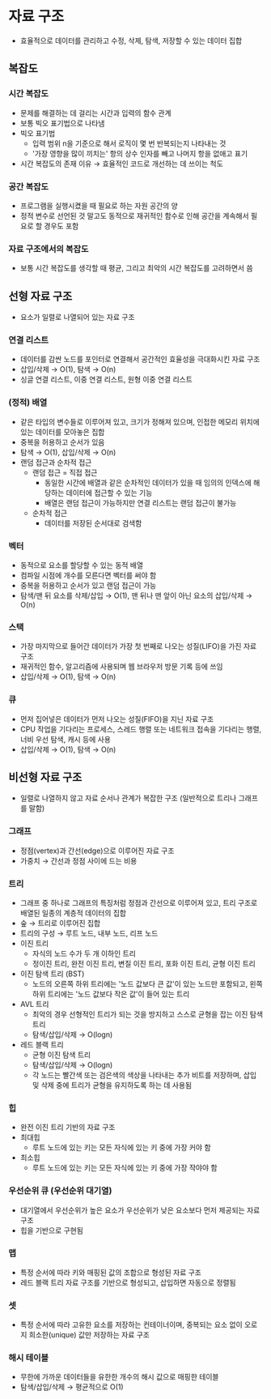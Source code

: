 # 자료 구조
- 효율적으로 데이터를 관리하고 수정, 삭제, 탐색, 저장할 수 있는 데이터 집합

## 복잡도
### 시간 복잡도
- 문제를 해결하는 데 걸리는 시간과 입력의 함수 관계
- 보통 빅오 표기법으로 나타냄
- 빅오 표기법
  - 입력 범위 n을 기준으로 해서 로직이 몇 번 반복되는지 나타내는 것
  - '가장 영향을 많이 끼치는' 항의 상수 인자를 빼고 나머지 항을 없애고 표기
- 시간 복잡도의 존재 이유 → 효율적인 코드로 개선하는 데 쓰이는 척도
### 공간 복잡도
- 프로그램을 실행시켰을 때 필요로 하는 자원 공간의 양
- 정적 변수로 선언된 것 말고도 동적으로 재귀적인 함수로 인해 공간을 계속해서 필요로 할 경우도 포함
### 자료 구조에서의 복잡도
- 보통 시간 복잡도를 생각할 때 평균, 그리고 최악의 시간 복잡도를 고려하면서 씀

## 선형 자료 구조
- 요소가 일렬로 나열되어 있는 자료 구조
### 연결 리스트
- 데이터를 감싼 노드를 포인터로 연결해서 공간적인 효율성을 극대화시킨 자료 구조
- 삽입/삭제 → O(1), 탐색 → O(n)
- 싱글 연결 리스트, 이중 연결 리스트, 원형 이중 연결 리스트
### (정적) 배열
- 같은 타입의 변수들로 이루어져 있고, 크기가 정해져 있으며, 인접한 메모리 위치에 있는 데이터를 모아놓은 집합
- 중복을 허용하고 순서가 있음
- 탐색 → O(1), 삽입/삭제 → O(n)
- 랜덤 접근과 순차적 접근
  - 랜덤 접근 = 직접 접근
    - 동일한 시간에 배열과 같은 순차적인 데이터가 있을 때 임의의 인덱스에 해당하는 데이터에 접근할 수 있는 기능
    - 배열은 랜덤 접근이 가능하지만 연결 리스트는 랜덤 접근이 불가능
  - 순차적 접근
    - 데이터를 저장된 순서대로 검색함
### 벡터
- 동적으로 요소를 할당할 수 있는 동적 배열
- 컴파일 시점에 개수를 모른다면 벡터를 써야 함
- 중복을 허용하고 순서가 있고 랜덤 접근이 가능
- 탐색/맨 뒤 요소를 삭제/삽입 → O(1), 맨 뒤나 맨 앞이 아닌 요소의 삽입/삭제 → O(n)
### 스택
- 가장 마지막으로 들어간 데이터가 가장 첫 번째로 나오는 성질(LIFO)을 가진 자료 구조
- 재귀적인 함수, 알고리즘에 사용되며 웹 브라우저 방문 기록 등에 쓰임
- 삽입/삭제 → O(1), 탐색 → O(n)
### 큐
- 먼저 집어넣은 데이터가 먼저 나오는 성질(FIFO)을 지닌 자료 구조
- CPU 작업을 기다리는 프로세스, 스레드 행렬 또는 네트워크 접속을 기다리는 행렬, 너비 우선 탐색, 캐시 등에 사용
- 삽입/삭제 → O(1), 탐색 → O(n)

## 비선형 자료 구조
- 일렬로 나열하지 않고 자료 순서나 관계가 복잡한 구조 (일반적으로 트리나 그래프를 말함)
### 그래프
- 정점(vertex)과 간선(edge)으로 이루어진 자료 구조
- 가중치 → 간선과 정점 사이에 드는 비용
### 트리
- 그래프 중 하나로 그래프의 특징처럼 정점과 간선으로 이루어져 있고, 트리 구조로 배열된 일종의 계층적 데이터의 집합
- 숲 → 트리로 이루어진 집합
- 트리의 구성 → 루트 노드, 내부 노드, 리프 노드
- 이진 트리
  - 자식의 노드 수가 두 개 이하인 트리
  - 정이진 트리, 완전 이진 트리, 변질 이진 트리, 포화 이진 트리, 균형 이진 트리
- 이진 탐색 트리 (BST)
  - 노드의 오른쪽 하위 트리에는 '노드 값보다 큰 값'이 있는 노드만 포함되고, 왼쪽 하위 트리에는 '노드 값보다 작은 값'이 들어 있는 트리
- AVL 트리
  - 최악의 경우 선형적인 트리가 되는 것을 방지하고 스스로 균형을 잡는 이진 탐색 트리
  - 탐색/삽입/삭제 → O(logn)
- 레드 블랙 트리
  - 균형 이진 탐색 트리
  - 탐색/삽입/삭제 → O(logn)
  - 각 노드는 빨간색 또는 검은색의 색상을 나타내는 추가 비트를 저장하며, 삽입 및 삭제 중에 트리가 균형을 유지하도록 하는 데 사용됨
### 힙
- 완전 이진 트리 기반의 자료 구조
- 최대힙
  - 루트 노드에 있는 키는 모든 자식에 있는 키 중에 가장 커야 함
- 최소힙
  - 루트 노드에 있는 키는 모든 자식에 있는 키 중에 가장 작야야 함
### 우선순위 큐 (우선순위 대기열)
- 대기열에서 우선순위가 높은 요소가 우선순위가 낮은 요소보다 먼저 제공되는 자료 구조
- 힙을 기반으로 구현됨
### 맵
- 특정 순서에 따라 키와 매핑된 값의 조합으로 형성된 자료 구조
- 레드 블랙 트리 자료 구조를 기반으로 형성되고, 삽입하면 자동으로 정렬됨
### 셋
- 특정 순서에 따라 고유한 요소를 저장하는 컨테이너이며, 중복되는 요소 없이 오로지 희소한(unique) 값만 저장하는 자료 구조
### 해시 테이블
- 무한에 가까운 데이터들을 유한한 개수의 해시 값으로 매핑한 테이블
- 탐색/삽입/삭제 → 평균적으로 O(1)